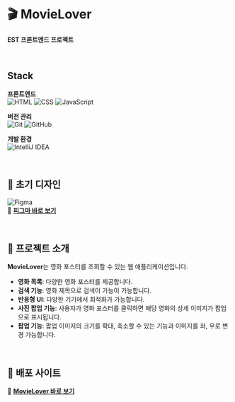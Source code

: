 # 🎬 **MovieLover**
**EST 프론트엔드 프로젝트**

<br/>

## Stack
**프론트엔드**<br/>
![HTML](https://img.shields.io/badge/HTML5-E34F26?style=for-the-badge&logo=html5&logoColor=white)
![CSS](https://img.shields.io/badge/CSS3-1572B6?style=for-the-badge&logo=css3&logoColor=white)
![JavaScript](https://img.shields.io/badge/JavaScript-F7DF1E?style=for-the-badge&logo=javascript&logoColor=black)

**버전 관리**<br/>
![Git](https://img.shields.io/badge/Git-F05032?style=for-the-badge&logo=git&logoColor=white)
![GitHub](https://img.shields.io/badge/GitHub-181717?style=for-the-badge&logo=github&logoColor=white)

**개발 환경**<br/>
![IntelliJ IDEA](https://img.shields.io/badge/IntelliJ_IDEA-000000?style=for-the-badge&logo=intellij-idea&logoColor=white)

<br/>

## 🎨 **초기 디자인**
![Figma](https://img.shields.io/badge/Figma-F24E1E?style=for-the-badge&logo=figma&logoColor=white) <br/>
🔗 **[피그마 바로 보기](https://www.figma.com/proto/6DGDJ9R4IwzlPkFSEMH9j3/Untitled?node-id=1-3)**

<br/>

## 📌 **프로젝트 소개**
**MovieLover**는 영화 포스터를 조회할 수 있는 웹 애플리케이션입니다.
- **영화 목록**: 다양한 영화 포스터를 제공합니다.
- **검색 기능**: 영화 제목으로 검색이 가능이 가능합니다.
- **반응형 UI**: 다양한 기기에서 최적화가 가능합니다.
- **사진 팝업 기능**: 사용자가 영화 포스터를 클릭하면 해당 영화의 상세 이미지가 팝업으로 표시됩니다.
- **팝업 기능**: 팝업 이미지의 크기를 확대, 축소할 수 있는 기능과 이미지를 좌, 우로 변경 가능합니다.

<br/>

## 🎥 **배포 사이트**
🔗 **[MovieLover 바로 보기](https://j1sooo.github.io/MovieLover/)**
